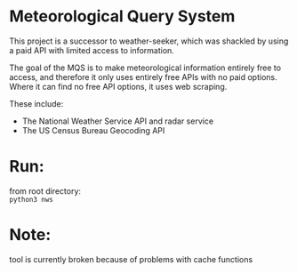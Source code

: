 # Meteorological Query System
This project is a successor to weather-seeker, which was shackled by using a paid API with limited access to information.

The goal of the MQS is to make meteorological information entirely free to access, and therefore it only uses entirely free APIs with no paid options. Where it can find no free API options, it uses web scraping.

These include:
- The National Weather Service API and radar service
- The US Census Bureau Geocoding API

# Run:
from root directory:  
`python3 nws`

# Note:
tool is currently broken because of problems with cache functions
